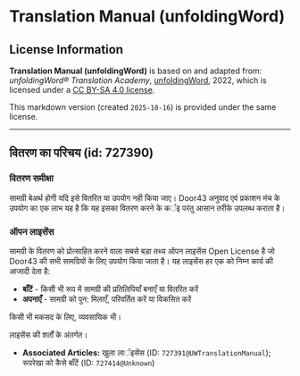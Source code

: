 # Translation Manual (unfoldingWord)

## License Information

**Translation Manual (unfoldingWord)** is based on and adapted from: _unfoldingWord® Translation Academy_, [unfoldingWord](https://unfoldingword.org/utw), 2022, which is licensed under a [CC BY-SA 4.0 license](https://creativecommons.org/licenses/by-sa/4.0/legalcode.en).

This markdown version (created `2025-10-16`) is provided under the same license.



--------------------------------

## वितरण का परिचय (id: 727390)

### वितरण समीक्षा

सामग्री बेअर्थ होगी यदि इसे वितरित या उपयोग नही किया जाए। Door43 अनुवाद एवं प्रकाशन मंच के उपयोग का एक लाभ यह है कि यह इसका वितरण करने के कर्इ परंतु आसान तरीके उपलब्ध कराता है।

### ऑपन लाइसेंस

सामग्री के वितरण को प्रोत्साहित करने वाला सबसे बड़ा तथ्य ऑपन लाइसेंस Open License है जो Door43 की सभी सामग्रियों के लिए उपयोग किया जाता है। यह लाइसेंस हर एक को निम्न कार्य की आजादी देता है:

* **बाँटें** \- किसी भी रूप में सामग्री की प्रतिलिपियाँ बनाएँ या वितरित करें
* **अपनाएँ** \- सामग्री को पुन: मिलाएँ, परिवर्तित करें या विकसित करें

किसी भी मकसद के लिए, व्यवसायिक भी।

लाइसेंस की शर्तों के अंतर्गत।

* **Associated Articles:** खुला लार्इसेंस (ID: `727391@UWTranslationManual`); रूपरेखा को कैसे बाँटें (ID: `727414@Unknown`)

